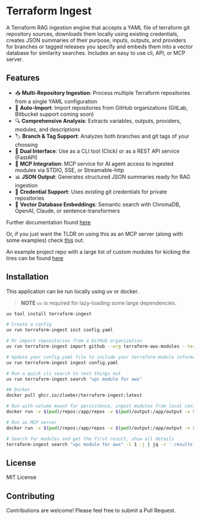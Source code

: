 <!-- mcp-name: io.github.zloeber/terraform-ingest -->
# Terraform Ingest

A Terraform RAG ingestion engine that accepts a YAML file of terraform git repository sources, downloads them locally using existing credentials, creates JSON summaries of their purpose, inputs, outputs, and providers for branches or tagged releases you specify and embeds them into a vector database for similarity searches. Includes an easy to use cli, API, or MCP server.

## Features

- 📥 **Multi-Repository Ingestion**: Process multiple Terraform repositories from a single YAML configuration
- 🔄 **Auto-Import**: Import repositories from GitHub organizations (GitLab, Bitbucket support coming soon)
- 🔍 **Comprehensive Analysis**: Extracts variables, outputs, providers, modules, and descriptions
- 🏷️ **Branch & Tag Support**: Analyzes both branches and git tags of your choosing
- 🔌 **Dual Interface**: Use as a CLI tool (Click) or as a REST API service (FastAPI)
- 🤖 **MCP Integration**: MCP service for AI agent access to ingested modules via STDIO, SSE, or Streamable-http
- 📊 **JSON Output**: Generates structured JSON summaries ready for RAG ingestion
- 🔐 **Credential Support**: Uses existing git credentials for private repositories
- 🧠 **Vector Database Embeddings**: Semantic search with ChromaDB, OpenAI, Claude, or sentence-transformers

Further documentation found [here](https://zloeber.github.io/terraform-ingest/)

Or, if you just want the TLDR on using this as an MCP server (along with some examples) check [this](./docs/mcp_use_examples.md) out.

An example project repo with a large list of custom modules for kicking the tires can be found [here](https://github.com/zloeber/terraform-ingest-example)

## Installation

This application can be run locally using uv or docker.

> **NOTE** `uv` is required for lazy-loading some large dependencies.

```bash
uv tool install terraform-ingest

# Create a config
uv run terraform-ingest init config.yaml

# Or import repositories from a GitHub organization
uv run terraform-ingest import github --org terraform-aws-modules --terraform-only

# Update your config.yaml file to include your terraform module information and mcp config then preform the initial ingestion
uv run terraform-ingest ingest config.yaml

# Run a quick cli search to test things out
uv run terraform-ingest search "vpc module for aws"

## Docker
docker pull ghcr.io/zloeber/terraform-ingest:latest

# Run with volume mount for persistence, ingest modules from local config.yaml file
docker run -v $(pwd)/repos:/app/repos -v $(pwd)/output:/app/output -v $(pwd)/config.yaml:/app/config.yaml ghcr.io/zloeber/terraform-ingest:latest ingest /app/config.yaml

# Run as MCP server
docker run -v $(pwd)/repos:/app/repos -v $(pwd)/output:/app/output -v $(pwd)/config.yaml:/app/config.yaml -p 8000:8000 ghcr.io/zloeber/terraform-ingest:latest mcp -c /app/config.yaml

# Search for modules and get the first result, show all details
terraform-ingest search "vpc module for aws" -l 1 -j | jq -r '.results[0].id' | xargs -I {} terraform-ingest index get {}
```

## License

MIT License

## Contributing

Contributions are welcome! Please feel free to submit a Pull Request.